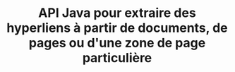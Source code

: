 ---
############################# Static ############################
layout: "auto-gen-gist"
draft: false
path: "fr/parser/java/extract/xltx/"
otherformats: DOC DOT DOCX DOCM DOTX DOTM TXT ODT OTT RTF PDF XHTML MHTML MD XML EPUB FB2 CHM XLS XLT XLSX XLSM XLSB XLTM ODS CSV OTS XLA XLAM PPT PPTX  PPS POT PPSX PPTM POTX PPSM ODP OTP PST OST EML EMLX MSG ONE 

############################# Head ############################
head_title: "Extraction d'hyperliens à partir de documents, de pages ou de zones de page via l'API Java"
head_description: "L'API Java GroupDocs.Parser permet aux développeurs d'extraire des hyperliens à partir de documents, d'une page de document ou d'une zone de page spécifique d'Excel, PowerPoint, PDF, Outlook, etc."

############################# Header ############################
title: "API Java pour extraire des hyperliens à partir de documents, de pages ou d'une zone de page particulière"
description: "L'API Java GroupDocs.Parser facilite le travail des développeurs en leur permettant d'extraire des hyperliens à partir de documents, d'une page de document ou d'une zone de page spécifique de PDF, DOCX, PPTX, EML, MSG, XLS, XLSX, CSV, RTF, EPUB et bien d'autres."

######################### Download Button #######################
button:
    enable: true

############################# About ############################
about:
    enable: true
    title: "Comment effectuer une extraction d'hyperliens à partir de divers documents via Java ?"
    content: |
       Cette page Web explique comment analyser et extraire des hyperliens à partir de différents types de documents, de pages de documents ou d'une zone particulière d'une page en utilisant seulement quelques lignes de code Java. Le lien hypertexte peut être très utile pour naviguer entre les pages ou les sites Web et peut pointer vers un document entier ou vers une partie particulière d'un document, des graphiques, des sons, des adresses e-mail et plus encore. GroupDocs.Parser for Java est une API très puissante qui permet aux développeurs de logiciels d'analyser des documents et d'extraire du texte ainsi que des métadonnées de divers documents populaires dans leurs propres applications Java. Il a inclus plusieurs fonctionnalités avancées pour extraire du texte et des hyperliens à partir de divers types de documents tels que PDF, e-mails, livres électroniques, formats Microsoft Office : Word (DOC, DOCX), PowerPoint (PPT, PPTX), Excel (XLS, XLSX), formats LibreOffice et beaucoup plus.

############################# content ############################
steps:
    enable: true
    block:
    - title_left: "Comment extraire des liens hypertexte de XLTX Documents"
      content_left: |
       GroupDocs.Parser Java a inclus une fonctionnalité pour extraire des liens hypertexte à partir de documents XLTX. L'exemple de code Java suivant montre comment les liens hypertexte peuvent être extraits du document XLTX. 

      title_right: "Extraire les hyperliens via Java"
      content_right: |
        * Créez une instance de [Parser](https://apireference.groupdocs.com/parser/java/com.groupdocs.parser/Parser)
        * Vérifiez si le document prend en charge l'extraction de liens hypertexte
        * Extraire les hyperliens du document
        * Appelez la méthode [GetHyperlinks](https://apireference.groupdocs.com/parser/java/com.groupdocs.parser/Parser#getHyperlinks()) pour extraire tous les hyperliens de l'ensemble du document.
        * Itérer sur les hyperliens et imprimer l'URL de l'hyperlien

      gisthash: "036de701f5f17a02dd2353ee547afd5b"
      gistfile: "extract_hyperlinks_form_documents.java"

    - title_left: "Comment extraire des liens hypertexte de la page XLTX Documents"
      content_left: |
       GroupDocs.Parser .NET permet aux développeurs de logiciels d'extraire des liens hypertexte à partir de documents XLTX avec quelques lignes de code. Le code C# .NET ci-dessous montre l'extraction de liens hypertexte dans un document XLTX. 

      title_right: "Extraire les hyperliens via Java"
      content_right: |
        * Créez une instance de [Parser](https://apireference.groupdocs.com/parser/java/com.groupdocs.parser/Parser)
        * Vérifiez si le document prend en charge l'extraction de liens hypertexte
        * Get document info by calling [getDocumentInfo](https://apireference.groupdocs.com/parser/java/com.groupdocs.parser/Parser#getDocumentInfo()) method.
        * Itérer sur les pages et imprimer un numéro de page
        * Extraire les hyperliens du document
        * Appelez la méthode [GetHyperlinks](https://apireference.groupdocs.com/parser/java/com.groupdocs.parser/Parser#getHyperlinks()) pour extraire tous les hyperliens de l'ensemble du document.
        * Iterate over hyperlinks and Print the hyperlink URL
     
      gisthash: "bcca6319f2287edb7295443c1def46ee"
      gistfile: "extract_hyperlinks_form_documents_page.java"
      
    - title_left: "Extraire les liens hypertexte de la zone de page XLTX Documents"
      content_left: |
       L'API Java GroupDocs.Parser a fourni une prise en charge complète pour extraire les liens hypertexte de la facilité de page du document XLTX. Le code Java suivant montre comment les programmeurs peuvent extraire des liens hypertexte d'une zone de page de document XLTX dans leurs propres applications Java.

      title_right: "Comment extraire des hyperliens en utilisant Java ?"
      content_right: |
        * Créez une instance de [Parser](https://apireference.groupdocs.com/parser/java/com.groupdocs.parser/Parser) 
        * Vérifiez si le document prend en charge l'extraction de liens hypertexte
        * Créer les options qui sont utilisées pour l'extraction de lien hypertexte
        * Appelez la méthode [GetHyperlinks](https://apireference.groupdocs.com/parser/java/com.groupdocs.parser/Parser#getHyperlinks()) pour extraire tous les hyperliens de l'ensemble du document.
        * Itérer sur les hyperliens et imprimer l'URL de l'hyperlien
     
      gisthash: "4aefff1fcc6733c0fc12b736d7e36711"
      gistfile: "hyperlinks_extraction_from_document_page_area.java"

    - title_left: "Configuration requise"
      content_left: |
        GroupDocs.Parser pour Java est pris en charge sur toutes les principales plates-formes et systèmes d'exploitation. Il peut générer des documents dans Microsoft Word, Excel, PowerPoint, Outlook, OpenOffice et plus de 50 autres formats. Pour un guide complet de la configuration système requise, veuillez visiter la configuration système requise avant d'exécuter le code ci-dessous, assurez-vous que les prérequis suivants sont installés sur votre système :
         * Systèmes d'exploitation : Microsoft Windows, Linux, MacOS
         * Prise en charge des versions Java : J2SE 7.0 (1.7), J2SE 8.0 (1.8) ou supérieur
         * Obtenez la dernière version des API Java GroupDocs.Assembly à partir de GroupDocs [Repository](https://repository.groupdocs.com/webapp/#/artifacts/browse/tree/General/repo/com/groupdocs/groupdocs-parser)
        
      title_right: "Pourquoi utiliser GroupDocs.Assembly"
      content_right: |
        * Extraire un texte brut de l'un des documents pris en charge.
        * Prise en charge de l'extraction de la table des matières
        * Extrayez du texte formaté, des métadonnées, des images, des conteneurs et des pièces jointes.
        * Analyse de documents via des modèles définis par l'utilisateur.
        * Recherche de texte à l'aide d'un mot-clé ou d'une expression régulière.
        * Prise en charge de l'extraction de texte structuré
        * Extraire la table des matières pour certains formats de document pris en charge.
        * Analyser les données de formulaire à partir de documents PDF.

demos:
    enable: true
        
more_formats:
    enable: true


back_to_top:
    enable: true
---